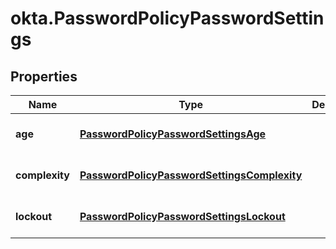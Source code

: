 # okta.PasswordPolicyPasswordSettings

## Properties

Name | Type | Description | Notes
------------ | ------------- | ------------- | -------------
**age** | [**PasswordPolicyPasswordSettingsAge**](PasswordPolicyPasswordSettingsAge.md) |  | [optional] [default to undefined]
**complexity** | [**PasswordPolicyPasswordSettingsComplexity**](PasswordPolicyPasswordSettingsComplexity.md) |  | [optional] [default to undefined]
**lockout** | [**PasswordPolicyPasswordSettingsLockout**](PasswordPolicyPasswordSettingsLockout.md) |  | [optional] [default to undefined]

